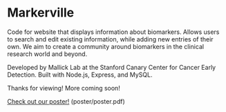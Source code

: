 # Markerville

Code for website that displays information about biomarkers.
Allows users to search and edit existing information, while adding new entries of their own.
We aim to create a community around biomarkers in the clinical research world and beyond.

Developed by Mallick Lab at the Stanford Canary Center for Cancer Early Detection.
Built with Node.js, Express, and MySQL.

Thanks for viewing! More coming soon!

[Check out our poster!](poster)
(poster/poster.pdf)
